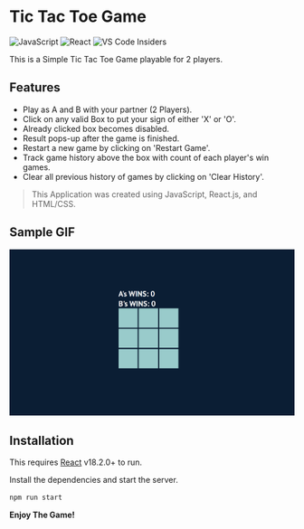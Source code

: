 # Tic Tac Toe Game

![JavaScript](https://img.shields.io/badge/javascript-%23323330.svg?style=for-the-badge&logo=javascript&logoColor=%23F7DF1E)
![React](https://img.shields.io/badge/react-%2320232a.svg?style=for-the-badge&logo=react&logoColor=%2361DAFB)
![VS Code Insiders](https://img.shields.io/badge/VS%20Code%20Insiders-35b393.svg?style=for-the-badge&logo=visual-studio-code&logoColor=white)


This is a Simple Tic Tac Toe Game playable for 2 players.

## Features 

- Play as A and B with your partner (2 Players).
- Click on any valid Box to put your sign of either 'X' or 'O'.
- Already clicked box becomes disabled.
- Result pops-up after the game is finished.
- Restart a new game by clicking on 'Restart Game'.
- Track game history above the box with count of each player's win games.
- Clear all previous history of games by clicking on 'Clear History'.

> This Application was created using JavaScript, React.js, and HTML/CSS.

## Sample GIF

![Tic Tac Toe Game](https://raw.githubusercontent.com/Shobhit1338/Tic-Tac-Toe-using-React/main/TicTacToe.gif)

## Installation

This requires [React](https://reactjs.org/) v18.2.0+ to run.

Install the dependencies and start the server.

```sh
npm run start
```


**Enjoy The Game!**
